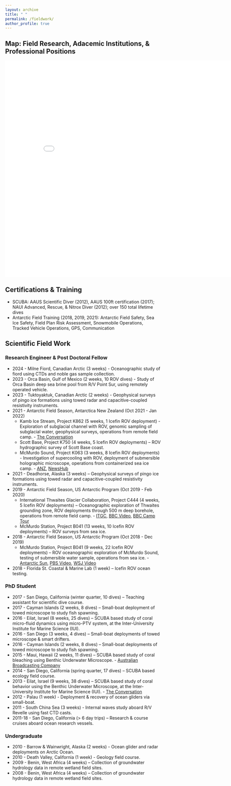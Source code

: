 ```yaml
---
layout: archive
title: " "
permalink: /fieldwork/
author_profile: true
---
```


## Map: Field Research, Adacemic Institutions, & Professional Positions
<iframe src="/talkmap/map.html" height="700" width="850" style="border:none;"></iframe>

## Certifications & Training
* SCUBA: AAUS Scientific Diver (2012), AAUS 100ft certification (2017); NAUI Advanced, Rescue, & Nitrox Diver (2012); over 150 total lifetime dives
* Antarctic Field Training (2018, 2019, 2021): Antarctic Field Safety, Sea Ice Safety, Field Plan Risk Assessment, Snowmobile Operations, Tracked Vehicle Operations, GPS, Communication

## Scientific Field Work

### Research Engineer & Post Doctoral Fellow
* 2024 - Milne Fiord, Canadian Arctic (3 weeks) - Oceanographic study of fiord using CTDs and noble gas sample collection.
* 2023 - Orca Basin, Gulf of Mexico (2 weeks, 10 ROV dives) - Study of Orca Basin deep sea brine pool from R/V Point Sur, using remotely operated vehicle.
* 2023 - Tuktoyaktuk, Canadian Arctic (2 weeks) - Geophysical surveys of pingo ice formations using towed radar and capacitive-coupled resistivity instruments. 
* 2021 - Antarctic Field Season, Antarctica New Zealand (Oct 2021 - Jan 2022)
	* Kamb Ice Stream, Project K862 (5 weeks, 1 Icefin ROV deployment) - Exploration of subglacial channel with ROV, genomic sampling of subglacial water, geophysical surveys, operations from remote field camp. - [The Conversation](https://theconversation.com/exploring-antarcticas-hidden-under-ice-rivers-and-their-role-in-future-sea-level-rise-176456)
	* Scott Base, Project K750 (4 weeks, 5 Icefin ROV deployments) – ROV hydrographic survey of Scott Base coast.
	* McMurdo Sound, Project K063 (3 weeks, 8 Icefin ROV deployments) - Investigation of supercooling with ROV, deployment of submersible holographic microscope, operations from containerized sea ice camp. - [ANZ](https://www.antarcticanz.govt.nz/media/news/the-hippest-supercool-science-on-earth), [NewsHub](https://www.newshub.co.nz/home/technology/2022/01/kiwi-led-antarctic-hipsmi-project-hoped-to-help-with-climate-change-understanding.html)
* 2021 - Deadhorse, Alaska (3 weeks) – Geophysical surveys of pingo ice formations using towed radar and capacitive-coupled resistivity instruments. 
* 2019 - Antarctic Field Season, US Antarctic Program (Oct 2019 - Feb 2020)
	* International Thwaites Glacier Collaboration, Project C444 (4 weeks, 5 Icefin ROV deployments) – Oceanographic exploration of Thwaites grounding zone, ROV deployments through 500 m deep borehole, operations from remote field camp. - [ITGC](https://thwaitesglacier.org/projects/melt), [BBC Video](https://www.youtube.com/watch?v=f0AWsJ0cmLE), [BBC Camp Tour](https://www.bbc.com/news/av/science-environment-51333191)
	* McMurdo Station, Project B041 (13 weeks, 10 Icefin ROV deployments) – ROV surveys from sea ice.
* 2018 - Antarctic Field Season, US Antarctic Program (Oct 2018 - Dec 2019)
	* McMurdo Station, Project B041 (9 weeks, 22 Icefin ROV deployments) – ROV oceanographic exploration of McMurdo Sound, testing of submersible water sample, operations from sea ice. - [Antarctic Sun](https://antarcticsun.usap.gov/science/4396/), [PBS Video](https://www.pbs.org/video/exploring-antarcticas-threatened-glaciers-with-a-robot-ovte2f/), [WSJ Video](https://www.youtube.com/watch?v=uXA0AkcrNoo)
* 2018 - Florida St. Coastal & Marine Lab (1 week) – Icefin ROV ocean testing.

### PhD Student
* 2017 - San Diego, California (winter quarter, 10 dives) – Teaching assistant for scientific dive course.
* 2017 - Cayman Islands (2 weeks, 8 dives) – Small-boat deployment of towed microscope to study fish spawning. 
* 2016 - Eilat, Israel (8 weeks, 25 dives) – SCUBA based study of coral micro-fluid dynamics using micro-PTV system, at the Inter-University Institute for Marine Science (IUI). 
* 2016 - San Diego (3 weeks, 4 dives) – Small-boat deployments of towed microscope & smart drifters.
* 2016 - Cayman Islands (2 weeks, 8 dives) – Small-boat deployments of towed microscope to study fish spawning. 
* 2015 - Maui, Hawaii (2 weeks, 11 dives) – SCUBA based study of coral bleaching using Benthic Underwater Microscope. - [Australian Broadcasting Company](https://www.abc.net.au/news/2015-11-27/global-reef-bleaching-leaving-behind-coral-graveyards/6972150)
* 2014 - San Diego, California (spring quarter, 17 dives) – SCUBA based ecology field course.
* 2013 - Eilat, Israel (9 weeks, 38 dives) – SCUBA based study of coral behavior using the Benthic Underwater Microscope, at the Inter-University Institute for Marine Science (IUI). - [The Conversation](https://theconversation.com/underwater-microscope-provides-new-views-of-ocean-floor-sea-creatures-in-their-natural-setting-62265)
* 2012 - Palau (1 week) - Deployment & recovery of ocean gliders via small-boat.
* 2011 - South China Sea (3 weeks) - Internal waves study aboard R/V Revelle using fast CTD casts.
* 2011-18 - San Diego, California (> 6 day trips) – Research & course cruises aboard ocean research vessels.

### Undergraduate
* 2010 - Barrow & Wainwright, Alaska (2 weeks) - Ocean glider and radar deployments on Arctic Ocean.
* 2010 - Death Valley, California (1 week) - Geology field course.
* 2009 - Benin, West Africa (4 weeks) – Collection of groundwater hydrology data in remote wetland field sites. 
* 2008 - Benin, West Africa (4 weeks) – Collection of groundwater hydrology data in remote wetland field sites.

<!---
<html>
<head>
	<title>Leaflet debug page</title>
	<link rel="stylesheet" href="https://cdnjs.cloudflare.com/ajax/libs/leaflet/1.0.0-beta.2/leaflet.css" />
	<script src="https://cdnjs.cloudflare.com/ajax/libs/leaflet/1.0.0-beta.2/leaflet.js"></script>
	<meta name="viewport" content="width=device-width, initial-scale=1.0">
	<link rel="stylesheet" href="leaflet_dist/screen.css" />
	<link rel="stylesheet" href="leaflet_dist/MarkerCluster.css" />
	<link rel="stylesheet" href="leaflet_dist/MarkerCluster.Default.css" />
	<script src="leaflet_dist/leaflet.markercluster-src.js"></script>
	<script src="org-locations.js"></script>
</head>
<body>
	<div id="map"></div>
	<script type="text/javascript">
		var tiles = L.tileLayer('http://server.arcgisonline.com/ArcGIS/rest/services/World_Street_Map/MapServer/tile/{z}/{y}/{x}', {
          maxZoom: 18,
          attribution: 'Tiles &copy; Esri &mdash; Source: Esri, DeLorme, NAVTEQ, USGS, Intermap, iPC, NRCAN, Esri Japan, METI, Esri China (Hong Kong), Esri (Thailand), TomTom, 2012'
                }),
			latlng = L.latLng(30, 10);
		var map = L.map('map', {center: latlng, zoom: 0.7, layers: [tiles]});
		var markers = L.markerClusterGroup({
			showCoverageOnHover: false,
			maxClusterRadius: 80
			});
		for (var i = 0; i < addressPoints.length; i++) {
			var a = addressPoints[i];
			var title = a[0];
			var marker = L.marker(new L.LatLng(a[1], a[2]), { title: title });
			marker.bindPopup(title);
			markers.addLayer(marker);
		}
		map.addLayer(markers);
		map.zoomIn();
	</script>
</body>
</html>
--->
    
